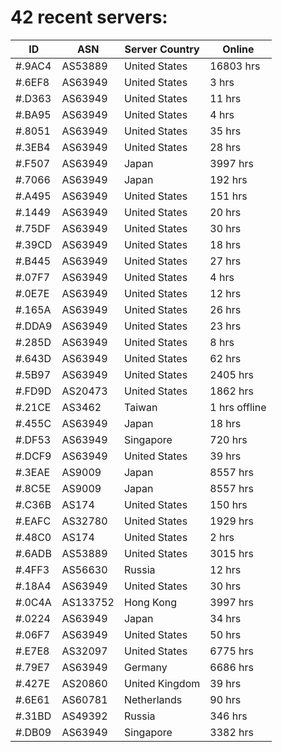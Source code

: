 # 42 recent servers:

| ID | ASN | Server Country | Online |
| ------ | ------ | ------ | ------ |
| #.9AC4 | AS53889 | United States | 16803 hrs |
| #.6EF8 | AS63949 | United States | 3 hrs |
| #.D363 | AS63949 | United States | 11 hrs |
| #.BA95 | AS63949 | United States | 4 hrs |
| #.8051 | AS63949 | United States | 35 hrs |
| #.3EB4 | AS63949 | United States | 28 hrs |
| #.F507 | AS63949 | Japan | 3997 hrs |
| #.7066 | AS63949 | Japan | 192 hrs |
| #.A495 | AS63949 | United States | 151 hrs |
| #.1449 | AS63949 | United States | 20 hrs |
| #.75DF | AS63949 | United States | 30 hrs |
| #.39CD | AS63949 | United States | 18 hrs |
| #.B445 | AS63949 | United States | 27 hrs |
| #.07F7 | AS63949 | United States | 4 hrs |
| #.0E7E | AS63949 | United States | 12 hrs |
| #.165A | AS63949 | United States | 26 hrs |
| #.DDA9 | AS63949 | United States | 23 hrs |
| #.285D | AS63949 | United States | 8 hrs |
| #.643D | AS63949 | United States | 62 hrs |
| #.5B97 | AS63949 | United States | 2405 hrs |
| #.FD9D | AS20473 | United States | 1862 hrs |
| #.21CE | AS3462 | Taiwan | 1 hrs offline |
| #.455C | AS63949 | Japan | 18 hrs |
| #.DF53 | AS63949 | Singapore | 720 hrs |
| #.DCF9 | AS63949 | United States | 39 hrs |
| #.3EAE | AS9009 | Japan | 8557 hrs |
| #.8C5E | AS9009 | Japan | 8557 hrs |
| #.C36B | AS174 | United States | 150 hrs |
| #.EAFC | AS32780 | United States | 1929 hrs |
| #.48C0 | AS174 | United States | 2 hrs |
| #.6ADB | AS53889 | United States | 3015 hrs |
| #.4FF3 | AS56630 | Russia | 12 hrs |
| #.18A4 | AS63949 | United States | 30 hrs |
| #.0C4A | AS133752 | Hong Kong | 3997 hrs |
| #.0224 | AS63949 | Japan | 34 hrs |
| #.06F7 | AS63949 | United States | 50 hrs |
| #.E7E8 | AS32097 | United States | 6775 hrs |
| #.79E7 | AS63949 | Germany | 6686 hrs |
| #.427E | AS20860 | United Kingdom | 39 hrs |
| #.6E61 | AS60781 | Netherlands | 90 hrs |
| #.31BD | AS49392 | Russia | 346 hrs |
| #.DB09 | AS63949 | Singapore | 3382 hrs |

